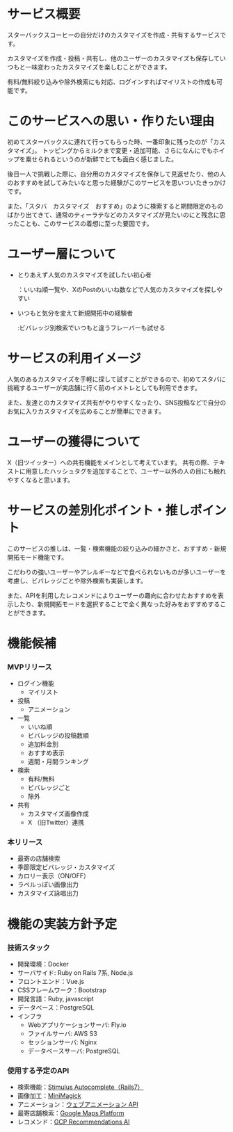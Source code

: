 # サービス概要

スターバックスコーヒーの自分だけのカスタマイズを作成・共有するサービスです。

カスタマイズを作成・投稿・共有し、他のユーザーのカスタマイズも保存していつもと一味変わったカスタマイズを楽しむことができます。

有料/無料絞り込みや除外検索にも対応、ログインすればマイリストの作成も可能です。

# このサービスへの思い・作りたい理由
初めてスターバックスに連れて行ってもらった時、一番印象に残ったのが「カスタマイズ」。
トッピングからミルクまで変更・追加可能、さらになんにでもホイップを乗せられるというのが新鮮でとても面白く感じました。

後日一人で挑戦した際に、自分用のカスタマイズを保存して見返せたり、他の人のおすすめを試してみたいなと思った経験がこのサービスを思いついたきっかけです。

また、「スタバ　カスタマイズ　おすすめ」のように検索すると期間限定のものばかり出てきて、通常のティーラテなどのカスタマイズが見たいのにと残念に思ったことも、このサービスの着想に至った要因です。

# ユーザー層について

- とりあえず人気のカスタマイズを試したい初心者

  ：いいね順一覧や、XのPostのいいね数などで人気のカスタマイズを探しやすい

- いつもと気分を変えて新規開拓中の経験者
  
  :ビバレッジ別検索でいつもと違うフレーバーも試せる

# サービスの利用イメージ
人気のあるカスタマイズを手軽に探して試すことができるので、初めてスタバに挑戦するユーザーが実店舗に行く前のイメトレとしても利用できます。

また、友達とのカスタマイズ共有がやりやすくなったり、SNS投稿などで自分のお気に入りカスタマイズを広めることが簡単にできます。

# ユーザーの獲得について

X（旧ツイッター）への共有機能をメインとして考えています。
共有の際、テキストに用意したハッシュタグを追加することで、ユーザー以外の人の目にも触れやすくなると思います。

# サービスの差別化ポイント・推しポイント

このサービスの推しは、一覧・検索機能の絞り込みの細かさと、おすすめ・新規開拓モード機能です。

こだわりの強いユーザーやアレルギーなどで食べられないものが多いユーザーを考慮し、ビバレッジごとや除外検索も実装します。

また、APIを利用したレコメンドによりユーザーの趣向に合わせたおすすめを表示したり、新規開拓モードを選択することで全く異なった好みをおすすめすることができます。

# 機能候補
### MVPリリース
- ログイン機能
  - マイリスト
- 投稿
  - アニメーション
- 一覧
  - いいね順
  - ビバレッジの投稿数順
  - 追加料金別
  - おすすめ表示
  - 週間・月間ランキング
- 検索
  - 有料/無料
  - ビバレッジごと
  - 除外
- 共有
  - カスタマイズ画像作成
  - X （旧Twitter）連携

### 本リリース
- 最寄の店舗検索
- 季節限定ビバレッジ・カスタマイズ
- カロリー表示（ON/OFF）
- ラベルっぽい画像出力
- カスタマイズ詠唱出力

# 機能の実装方針予定
### 技術スタック
- 開発環境：Docker
- サーバサイド: Ruby on Rails 7系, Node.js
- フロントエンド：Vue.js
- CSSフレームワーク：Bootstrap
- 開発言語：Ruby, javascript
- データベース：PostgreSQL
- インフラ
  - Webアプリケーションサーバ: Fly.io
  - ファイルサーバ: AWS S3
  - セッションサーバ: Nginx
  - データベースサーバ: PostgreSQL

### 使用する予定のAPI
- 検索機能：[Stimulus Autocomplete（Rails7）](https://github.com/afcapel/stimulus-autocomplete)
- 画像加工：[MiniMagick](https://github.com/minimagick/minimagick)
- アニメーション：[ウェブアニメーション API](https://developer.mozilla.org/ja/docs/Web/API/Web_Animations_API)
- 最寄店舗検索：[Google Maps Platform](https://mapsplatform.google.com/intl/ja/)
- レコメンド：[GCP Recommendations AI](https://cloud.google.com/recommendations?hl=ja)
